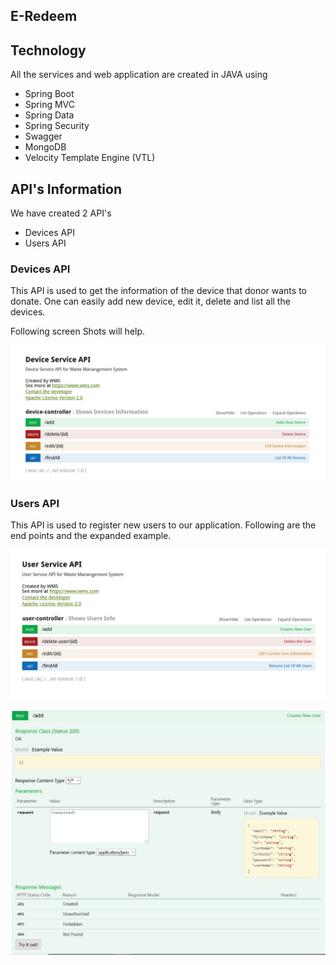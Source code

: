 E-Redeem
--------

## Technology

All the services and web application are created in JAVA using
* Spring Boot
* Spring MVC
* Spring Data
* Spring Security
* Swagger
* MongoDB
* Velocity Template Engine (VTL)

## API's Information
We have created 2 API's
* Devices API
* Users API

### Devices API
This API is used to get the information of the device that donor wants to donate. One can easily 
add new device, edit it, delete and list all the devices.

Following screen Shots will help.

![Devices API](https://github.com/asdanyal/eredeem/blob/master/Device%20Service/images/01.PNG)

### Users API
This API is used to register new users to our application. Following are the end points and the expanded example.

![Users API](https://github.com/asdanyal/eredeem/blob/master/User%20Service/images/User%20Service%20API.PNG)


![Users API](https://github.com/asdanyal/eredeem/blob/master/User%20Service/images/User%2002.PNG)